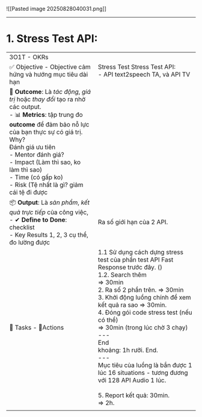 ![[Pasted image 20250828040031.png]]




---

# 1. Stress Test API: 

|                                                                                                                                                                                                                                                                                                                                               |                                                                                                                                                                                                                                                                                                                                                                                                                                                                                                    |
| --------------------------------------------------------------------------------------------------------------------------------------------------------------------------------------------------------------------------------------------------------------------------------------------------------------------------------------------- | -------------------------------------------------------------------------------------------------------------------------------------------------------------------------------------------------------------------------------------------------------------------------------------------------------------------------------------------------------------------------------------------------------------------------------------------------------------------------------------------------- |
| 3O1T - OKRs                                                                                                                                                                                                                                                                                                                                   |                                                                                                                                                                                                                                                                                                                                                                                                                                                                                                    |
| ✅ Objective - Objective cảm hứng và hướng mục tiêu dài hạn                                                                                                                                                                                                                                                                                    | Stress Test Stress Test API:<br>- API text2speech TA, và API TV<br><br>                                                                                                                                                                                                                                                                                                                                                                                                                            |
| 🎯 **Outcome**: Là _tác động_, _giá trị_ hoặc _thay đổi_ tạo ra nhờ các output.<br>- 📊 **Metrics**: tập trung đo **outcome** để đảm bảo nỗ lực của bạn thực sự có giá trị.<br>Why?<br>Đánh giá ưu tiên <br>- Mentor đánh giá? <br>- Impact (Làm thì sao, ko làm thì sao)<br>- Time (có gấp ko)<br>- Risk (Tệ nhất là gì? giảm cái tệ đi được | <br>                                                                                                                                                                                                                                                                                                                                                                                                                                                                                               |
| 📦 **Output**: Là _sản phẩm_, _kết quả trực tiếp_ của công việc,<br>- ✔ **Define to Done**: checklist<br>- Key Results 1, 2, 3 cụ thể, đo lường được                                                                                                                                                                                          | Ra số giới hạn của 2 API.                                                                                                                                                                                                                                                                                                                                                                                                                                                                          |
| 🧩 Tasks - 🧩Actions                                                                                                                                                                                                                                                                                                                          | 1.1 Sử dụng cách dựng stress test của phần test API Fast Response trước đây.  ()<br>1.2. Search thêm  <br>=> 30min <br>2. Ra số 2 phần trên. => 30min <br>3. Khởi động luồng chính để xem kết quả ra sao => 30min. <br>4. Đóng gói code stress test (nếu có thể)<br>=> 30min (trong lúc chờ 3 chạy)<br>---<br>End <br>khoảng: 1h rưỡi. End. <br>---<br>Mục tiêu của luồng là bắn được 1 lúc 16 situations - tương đương với 128 API Audio 1 lúc. <br><br>5. Report kết quả: 30min. <br>=> 2h. <br> |
|                                                                                                                                                                                                                                                                                                                                               |                                                                                                                                                                                                                                                                                                                                                                                                                                                                                                    |
